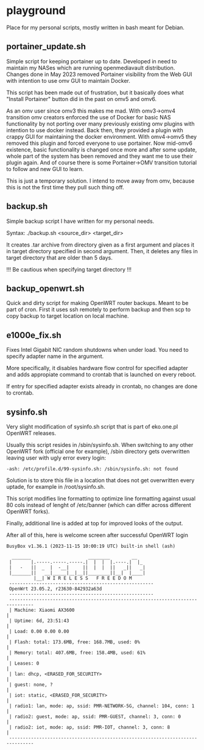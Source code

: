 # playground
Place for my personal scripts, mostly written in bash meant for Debian.

## portainer_update.sh
Simple script for keeping portainer up to date.
Developed in need to maintain my NASes which are running openmediavault distribution. Changes done in May 2023 removed Portainer visibility from the Web GUI with intention to use omv GUI to maintain Docker.

This script has been made out of frustration, but it basically does what "Install Portainer" button did in the past on omv5 and omv6.

As an omv user since omv3 this makes me mad. With omv3->omv4 transition omv creators enforced the use of Docker for basic NAS functionality by not porting over many previously existing omv plugins with intention to use docker instead. Back then, they provided a plugin with crappy GUI for maintaining the docker environment. With omv4->omv5 they removed this plugin and forced everyone to use portainer. Now mid-omv6 existence, basic functionality is changed once more and after some update, whole part of the system has been removed and they want me to use their plugin again. And of course there is some Portainer->OMV transition tutorial to follow and new GUI to learn.

This is just a temporary solution. I intend to move away from omv, because this is not the first time they pull such thing off.

## backup.sh
Simple backup script I have written for my personal needs.

Syntax: ./backup.sh <source_dir> <target_dir>

It creates .tar archive from directory given as a first argument and places it in target directory specified in second argument. Then, it deletes any files in target directory that are older than 5 days.

!!! Be cautious when specifying target directory !!!

## backup_openwrt.sh
Quick and dirty script for making OpenWRT router backups. Meant to be part of cron. First it uses ssh remotely to perform backup and then scp to copy backup to target location on local machine.

## e1000e_fix.sh
Fixes Intel Gigabit NIC random shutdowns when under load. You need to specify adapter name in the argument.

More specifically, it disables hardware flow control for specified adapter and adds appropiate command to crontab that is launched on every reboot.

If entry for specified adapter exists already in crontab, no changes are done to crontab.

## sysinfo.sh
Very slight modification of sysinfo.sh script that is part of eko.one.pl OpenWRT releases.

Usually this script resides in /sbin/sysinfo.sh. When switching to any other OpenWRT fork (official one for example), /sbin directory gets overwritten leaving user with ugly error every login:
```
-ash: /etc/profile.d/99-sysinfo.sh: /sbin/sysinfo.sh: not found
```
Solution is to store this file in a location that does not get overwritten every uptade, for example in /root/sysinfo.sh.

This script modifies line formatting to optimize line formatting against usual 80 cols instead of lenght of /etc/banner (which can differ across different OpenWRT forks).

Finally, additional line is added at top for improved looks of the output.

After all of this, here is welcome screen after successful OpenWRT login

```
BusyBox v1.36.1 (2023-11-15 10:00:19 UTC) built-in shell (ash)

  _______                     ________        __
 |       |.-----.-----.-----.|  |  |  |.----.|  |_
 |   -   ||  _  |  -__|     ||  |  |  ||   _||   _|
 |_______||   __|_____|__|__||________||__|  |____|
          |__| W I R E L E S S   F R E E D O M
 -----------------------------------------------------
 OpenWrt 23.05.2, r23630-842932a63d
 -----------------------------------------------------
 -------------------------------------------------------------------------------
 | Machine: Xiaomi AX3600                                                      |
 | Uptime: 6d, 23:51:43                                                        |
 | Load: 0.00 0.00 0.00                                                        |
 | Flash: total: 173.6MB, free: 168.7MB, used: 0%                              |
 | Memory: total: 407.6MB, free: 158.4MB, used: 61%                            |
 | Leases: 0                                                                   |
 | lan: dhcp, <ERASED_FOR_SECURITY>                                            |
 | guest: none, ?                                                              |
 | iot: static, <ERASED_FOR_SECURITY>                                          |
 | radio1: lan, mode: ap, ssid: PMR-NETWORK-5G, channel: 104, conn: 1          |
 | radio2: guest, mode: ap, ssid: PMR-GUEST, channel: 3, conn: 0               |
 | radio2: iot, mode: ap, ssid: PMR-IOT, channel: 3, conn: 8                   |
 -------------------------------------------------------------------------------
```
